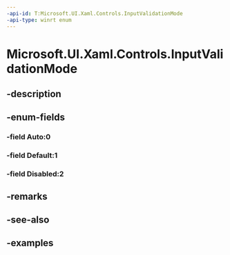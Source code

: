 ```yaml
---
-api-id: T:Microsoft.UI.Xaml.Controls.InputValidationMode
-api-type: winrt enum
---
```


# Microsoft.UI.Xaml.Controls.InputValidationMode

<!--
public enum InputValidationMode
-->


## -description

## -enum-fields

### -field Auto:0

### -field Default:1

### -field Disabled:2

## -remarks

## -see-also

## -examples


